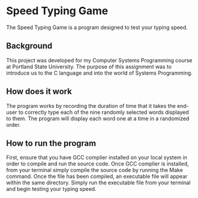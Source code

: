 # **Speed Typing Game**
The Speed Typing Game is a program designed to test your typing speed.

## **Background**
This project was developed for my Computer Systems Programming course at Portland State University. The purpose of this assignment was to introduce us to the C language and into the world of Systems Programming.

## **How does it work**
The program works by recording the duration of time that it takes the end-user to correctly type each of the nine randomly selected words displayed to them. The program will display each word one at a time in a randomized order. 

## **How to run the program**
First, ensure that you have GCC complier installed on your local system in order to compile and run the source code. Once GCC complier is installed, from your terminal simply compile the source code by running the Make command. Once the file has been compiled, an executable file will appear within the same directory. Simply run the executable file from your terminal and begin testing your typing speed.
